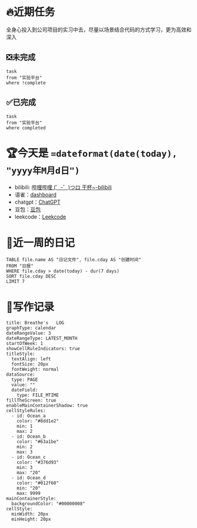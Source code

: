 # 🔥近期任务
全身心投入到公司项目的实习中去，尽量以场景结合代码的方式学习，更为高效和深入
## ❎未完成
```dataview
task
from "实验平台"
where !complete
```
## ✅已完成
```dataview
task 
from "实验平台"
where completed
```



# 🏆今天是 `=dateformat(date(today), "yyyy年M月d日")`

- bilibili: [哔哩哔哩 (゜-゜)つロ 干杯\~-bilibili](https://www.bilibili.com/)
- 语雀：[dashboard](https://www.yuque.com/dashboard/books)
- chatgpt：[ChatGPT](https://chatgpt.com/)
- 豆包：[豆包](https://www.doubao.com/chat/)
- leekcode：[Leekcode](https://leetcode.cn/)

# 📕近一周的日记

```dataview
TABLE file.name AS "日记文件", file.cday AS "创建时间"
FROM "日报"
WHERE file.cday > date(today) - dur(7 days)
SORT file.cday DESC
LIMIT 7
```

# 📅写作记录

```contributionGraph
title: Breathe's   LOG
graphType: calendar
dateRangeValue: 3
dateRangeType: LATEST_MONTH
startOfWeek: 1
showCellRuleIndicators: true
titleStyle:
  textAlign: left
  fontSize: 20px
  fontWeight: normal
dataSource:
  type: PAGE
  value: ""
  dateField:
    type: FILE_MTIME
fillTheScreen: true
enableMainContainerShadow: true
cellStyleRules:
  - id: Ocean_a
    color: "#8dd1e2"
    min: 1
    max: 2
  - id: Ocean_b
    color: "#63a1be"
    min: 2
    max: 3
  - id: Ocean_c
    color: "#376d93"
    min: 3
    max: "20"
  - id: Ocean_d
    color: "#012f60"
    min: "20"
    max: 9999
mainContainerStyle:
  backgroundColor: "#00000008"
cellStyle:
  minWidth: 20px
  minHeight: 20px

```
